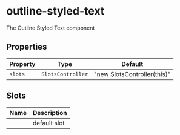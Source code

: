 # outline-styled-text

The Outline Styled Text component

## Properties

| Property | Type              | Default                     |
|----------|-------------------|-----------------------------|
| `slots`  | `SlotsController` | "new SlotsController(this)" |

## Slots

| Name | Description  |
|------|--------------|
|      | default slot |
